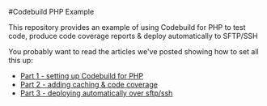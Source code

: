 #Codebuild PHP Example

This repository provides an example of using Codebuild for PHP to test code, produce code coverage reports & deploy automatically to SFTP/SSH

You probably want to read the articles we've posted showing how to set all this up:
 - [Part 1 - setting up Codebuild for PHP](https://idealstack.io/blog/setting-aws-codebuild-test-php-project)
 - [Part 2 - adding caching & code coverage](https://idealstack.io/blog/codebuild-2-speeding-it-using-caching-adding-code-coverage)
 - [Part 3 - deploying automatically over sftp/ssh](https://idealstack.io/blog/codebuild-deploying-using-sftp-idealstack-or-any-similar-system)
 
 
